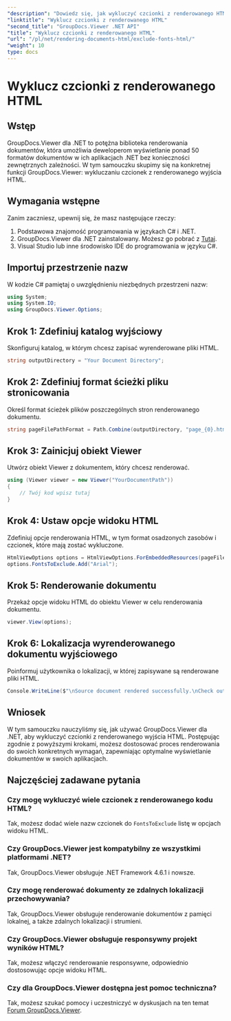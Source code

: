 ```yaml
---
"description": "Dowiedz się, jak wykluczyć czcionki z renderowanego HTML za pomocą GroupDocs.Viewer dla .NET. Postępuj zgodnie z tym przewodnikiem krok po kroku, aby uzyskać płynne wyświetlanie dokumentu."
"linktitle": "Wyklucz czcionki z renderowanego HTML"
"second_title": "GroupDocs.Viewer .NET API"
"title": "Wyklucz czcionki z renderowanego HTML"
"url": "/pl/net/rendering-documents-html/exclude-fonts-html/"
"weight": 10
type: docs
---
```

# Wyklucz czcionki z renderowanego HTML

## Wstęp
GroupDocs.Viewer dla .NET to potężna biblioteka renderowania dokumentów, która umożliwia deweloperom wyświetlanie ponad 50 formatów dokumentów w ich aplikacjach .NET bez konieczności zewnętrznych zależności. W tym samouczku skupimy się na konkretnej funkcji GroupDocs.Viewer: wykluczaniu czcionek z renderowanego wyjścia HTML. 
## Wymagania wstępne
Zanim zaczniesz, upewnij się, że masz następujące rzeczy:
1. Podstawowa znajomość programowania w językach C# i .NET.
2. GroupDocs.Viewer dla .NET zainstalowany. Możesz go pobrać z [Tutaj](https://releases.groupdocs.com/viewer/net/).
3. Visual Studio lub inne środowisko IDE do programowania w języku C#.

## Importuj przestrzenie nazw
W kodzie C# pamiętaj o uwzględnieniu niezbędnych przestrzeni nazw:
```csharp
using System;
using System.IO;
using GroupDocs.Viewer.Options;
```

## Krok 1: Zdefiniuj katalog wyjściowy
Skonfiguruj katalog, w którym chcesz zapisać wyrenderowane pliki HTML.
```csharp
string outputDirectory = "Your Document Directory";
```
## Krok 2: Zdefiniuj format ścieżki pliku stronicowania
Określ format ścieżek plików poszczególnych stron renderowanego dokumentu.
```csharp
string pageFilePathFormat = Path.Combine(outputDirectory, "page_{0}.html");
```
## Krok 3: Zainicjuj obiekt Viewer
Utwórz obiekt Viewer z dokumentem, który chcesz renderować.
```csharp
using (Viewer viewer = new Viewer("YourDocumentPath"))
{
    // Twój kod wpisz tutaj
}
```
## Krok 4: Ustaw opcje widoku HTML
Zdefiniuj opcje renderowania HTML, w tym format osadzonych zasobów i czcionek, które mają zostać wykluczone.
```csharp
HtmlViewOptions options = HtmlViewOptions.ForEmbeddedResources(pageFilePathFormat);
options.FontsToExclude.Add("Arial");
```
## Krok 5: Renderowanie dokumentu
Przekaż opcje widoku HTML do obiektu Viewer w celu renderowania dokumentu.
```csharp
viewer.View(options);
```
## Krok 6: Lokalizacja wyrenderowanego dokumentu wyjściowego
Poinformuj użytkownika o lokalizacji, w której zapisywane są renderowane pliki HTML.
```csharp
Console.WriteLine($"\nSource document rendered successfully.\nCheck output in {outputDirectory}.");
```

## Wniosek
W tym samouczku nauczyliśmy się, jak używać GroupDocs.Viewer dla .NET, aby wykluczyć czcionki z renderowanego wyjścia HTML. Postępując zgodnie z powyższymi krokami, możesz dostosować proces renderowania do swoich konkretnych wymagań, zapewniając optymalne wyświetlanie dokumentów w swoich aplikacjach.
## Najczęściej zadawane pytania
### Czy mogę wykluczyć wiele czcionek z renderowanego kodu HTML?
Tak, możesz dodać wiele nazw czcionek do `FontsToExclude` listę w opcjach widoku HTML.
### Czy GroupDocs.Viewer jest kompatybilny ze wszystkimi platformami .NET?
Tak, GroupDocs.Viewer obsługuje .NET Framework 4.6.1 i nowsze.
### Czy mogę renderować dokumenty ze zdalnych lokalizacji przechowywania?
Tak, GroupDocs.Viewer obsługuje renderowanie dokumentów z pamięci lokalnej, a także zdalnych lokalizacji i strumieni.
### Czy GroupDocs.Viewer obsługuje responsywny projekt wyników HTML?
Tak, możesz włączyć renderowanie responsywne, odpowiednio dostosowując opcje widoku HTML.
### Czy dla GroupDocs.Viewer dostępna jest pomoc techniczna?
Tak, możesz szukać pomocy i uczestniczyć w dyskusjach na ten temat [Forum GroupDocs.Viewer](https://forum.groupdocs.com/c/viewer/9).